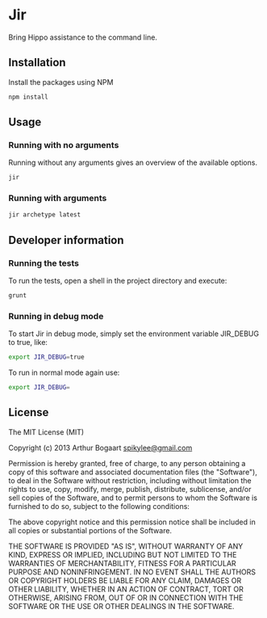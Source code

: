 # Jir

Bring Hippo assistance to the command line.

## Installation

Install the packages using NPM

``` sh
npm install
```

## Usage

### Running with no arguments

Running without any arguments gives an overview of the available options.

``` sh
jir
```

### Running with arguments

``` sh
jir archetype latest
```

## Developer information

### Running the tests

To run the tests, open a shell in the project directory and execute:

``` sh
grunt
```

### Running in debug mode

To start Jir in debug mode, simply set the environment variable JIR_DEBUG to true, like:

 ``` sh
 export JIR_DEBUG=true
 ```

 To run in normal mode again use:

 ``` sh
 export JIR_DEBUG=
 ```

## License

The MIT License (MIT)

Copyright (c) 2013 Arthur Bogaart <spikylee@gmail.com>

Permission is hereby granted, free of charge, to any person obtaining a copy
of this software and associated documentation files (the "Software"), to deal
in the Software without restriction, including without limitation the rights
to use, copy, modify, merge, publish, distribute, sublicense, and/or sell
copies of the Software, and to permit persons to whom the Software is
furnished to do so, subject to the following conditions:

The above copyright notice and this permission notice shall be included in
all copies or substantial portions of the Software.

THE SOFTWARE IS PROVIDED "AS IS", WITHOUT WARRANTY OF ANY KIND, EXPRESS OR
IMPLIED, INCLUDING BUT NOT LIMITED TO THE WARRANTIES OF MERCHANTABILITY,
FITNESS FOR A PARTICULAR PURPOSE AND NONINFRINGEMENT. IN NO EVENT SHALL THE
AUTHORS OR COPYRIGHT HOLDERS BE LIABLE FOR ANY CLAIM, DAMAGES OR OTHER
LIABILITY, WHETHER IN AN ACTION OF CONTRACT, TORT OR OTHERWISE, ARISING FROM,
OUT OF OR IN CONNECTION WITH THE SOFTWARE OR THE USE OR OTHER DEALINGS IN
THE SOFTWARE.